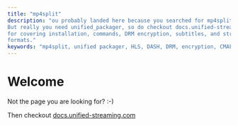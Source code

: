 ```yaml
---
title: "mp4split"
description: "ou probably landed here because you searched for mp4split?
But really you need unified_packager, so do checkout docs.unified-streaming.com
for covering installation, commands, DRM encryption, subtitles, and streaming
formats."
keywords: "mp4split, unified packager, HLS, DASH, DRM, encryption, CMAF, unified streaming"
---
```


# Welcome

Not the page you are looking for? :-)

Then checkout [docs.unified-streaming.com](https://docs.unified-streaming.com/documentation/package/index.html)